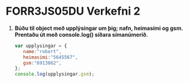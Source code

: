 # FORR3JS05DU Verkefni 2

1. **Búðu til object með upplýsingar um þig; nafn, heimasími og gsm. Prentaðu út með console.log() síðara símanúmerið.**
   ```javascript
   var upplysingar = {
      name:"robert",
      heimasimi:"5645567",
      gsm:"6913862",
   };
   console.log(upplysingar.gsm);
   ```
